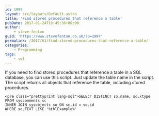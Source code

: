 ```yaml
---
id: 1997
layout: src/layouts/Default.astro
title: 'Find stored procedures that reference a table'
pubDate: 2017-01-24T10:45:36+00:00
author:
    - steve-fenton
guid: 'https://www.stevefenton.co.uk/?p=1997'
permalink: /2017/01/find-stored-procedures-that-reference-a-table/
categories:
    - Programming
tags:
    - sql
---
```


If you need to find stored procedures that reference a table in a SQL database, you can use this script. Just update the table name in the script. The script returns all objects that reference the table, including stored procedures.

```
<pre class="prettyprint lang-sql">SELECT DISTINCT so.name, so.xtype
FROM syscomments sc
INNER JOIN sysobjects so ON sc.id = so.id
WHERE sc.TEXT LIKE '%tblExample%'
```